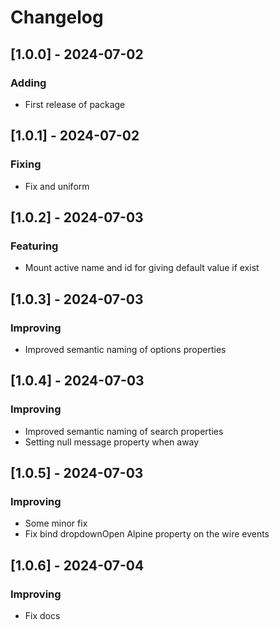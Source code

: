# Changelog

## [1.0.0] - 2024-07-02
### Adding
- First release of package

## [1.0.1] - 2024-07-02
### Fixing
- Fix and uniform

## [1.0.2] - 2024-07-03
### Featuring
- Mount active name and id for giving default value if exist

## [1.0.3] - 2024-07-03
### Improving
- Improved semantic naming of options properties

## [1.0.4] - 2024-07-03
### Improving
- Improved semantic naming of search properties
- Setting null message property when away

## [1.0.5] - 2024-07-03
### Improving
- Some minor fix
- Fix bind dropdownOpen Alpine property on the wire events

## [1.0.6] - 2024-07-04
### Improving
- Fix docs